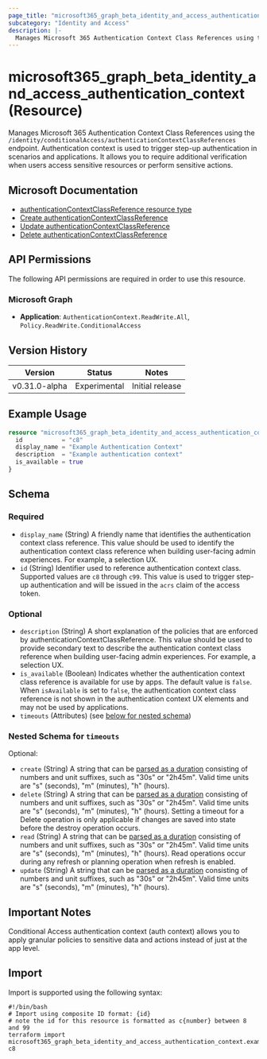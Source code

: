 ```yaml
---
page_title: "microsoft365_graph_beta_identity_and_access_authentication_context Resource - terraform-provider-microsoft365"
subcategory: "Identity and Access"
description: |-
  Manages Microsoft 365 Authentication Context Class References using the /identity/conditionalAccess/authenticationContextClassReferences endpoint. Authentication context is used to trigger step-up authentication in scenarios and applications. It allows you to require additional verification when users access sensitive resources or perform sensitive actions.
---
```


# microsoft365_graph_beta_identity_and_access_authentication_context (Resource)

Manages Microsoft 365 Authentication Context Class References using the `/identity/conditionalAccess/authenticationContextClassReferences` endpoint. Authentication context is used to trigger step-up authentication in scenarios and applications. It allows you to require additional verification when users access sensitive resources or perform sensitive actions.

## Microsoft Documentation

- [authenticationContextClassReference resource type](https://learn.microsoft.com/en-us/graph/api/resources/authenticationcontextclassreference?view=graph-rest-beta)
- [Create authenticationContextClassReference](https://learn.microsoft.com/en-us/graph/api/conditionalaccessroot-post-authenticationcontextclassreferences?view=graph-rest-beta&tabs=http)
- [Update authenticationContextClassReference](https://learn.microsoft.com/en-us/graph/api/authenticationcontextclassreference-update?view=graph-rest-beta&tabs=http)
- [Delete authenticationContextClassReference](https://learn.microsoft.com/en-us/graph/api/authenticationcontextclassreference-delete?view=graph-rest-beta)

## API Permissions

The following API permissions are required in order to use this resource.

### Microsoft Graph

- **Application**: `AuthenticationContext.ReadWrite.All`, `Policy.ReadWrite.ConditionalAccess`

## Version History

| Version | Status | Notes |
|---------|--------|-------|
| v0.31.0-alpha | Experimental | Initial release |

## Example Usage

```terraform
resource "microsoft365_graph_beta_identity_and_access_authentication_context" "example" {
  id           = "c8"
  display_name = "Example Authentication Context"
  description  = "Example authentication context"
  is_available = true
}
```

<!-- schema generated by tfplugindocs -->
## Schema

### Required

- `display_name` (String) A friendly name that identifies the authentication context class reference. This value should be used to identify the authentication context class reference when building user-facing admin experiences. For example, a selection UX.
- `id` (String) Identifier used to reference authentication context class. Supported values are `c8` through `c99`. This value is used to trigger step-up authentication and will be issued in the `acrs` claim of the access token.

### Optional

- `description` (String) A short explanation of the policies that are enforced by authenticationContextClassReference. This value should be used to provide secondary text to describe the authentication context class reference when building user-facing admin experiences. For example, a selection UX.
- `is_available` (Boolean) Indicates whether the authentication context class reference is available for use by apps. The default value is `false`. When `isAvailable` is set to `false`, the authentication context class reference is not shown in the authentication context UX elements and may not be used by applications.
- `timeouts` (Attributes) (see [below for nested schema](#nestedatt--timeouts))

<a id="nestedatt--timeouts"></a>
### Nested Schema for `timeouts`

Optional:

- `create` (String) A string that can be [parsed as a duration](https://pkg.go.dev/time#ParseDuration) consisting of numbers and unit suffixes, such as "30s" or "2h45m". Valid time units are "s" (seconds), "m" (minutes), "h" (hours).
- `delete` (String) A string that can be [parsed as a duration](https://pkg.go.dev/time#ParseDuration) consisting of numbers and unit suffixes, such as "30s" or "2h45m". Valid time units are "s" (seconds), "m" (minutes), "h" (hours). Setting a timeout for a Delete operation is only applicable if changes are saved into state before the destroy operation occurs.
- `read` (String) A string that can be [parsed as a duration](https://pkg.go.dev/time#ParseDuration) consisting of numbers and unit suffixes, such as "30s" or "2h45m". Valid time units are "s" (seconds), "m" (minutes), "h" (hours). Read operations occur during any refresh or planning operation when refresh is enabled.
- `update` (String) A string that can be [parsed as a duration](https://pkg.go.dev/time#ParseDuration) consisting of numbers and unit suffixes, such as "30s" or "2h45m". Valid time units are "s" (seconds), "m" (minutes), "h" (hours).

## Important Notes
Conditional Access authentication context (auth context) allows you to apply granular policies to sensitive data and actions instead of just at the app level.
## Import

Import is supported using the following syntax:

```shell
#!/bin/bash
# Import using composite ID format: {id}
# note the id for this resource is formatted as c{number} between 8 and 99
terraform import microsoft365_graph_beta_identity_and_access_authentication_context.example c8
``` 